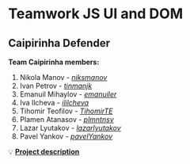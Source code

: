 # Teamwork JS UI and DOM

## Caipirinha Defender

**Team Caipirinha members:**

1. Nikola Manov - [_niksmanov_](https://github.com/niksmanov) 
2. Ivan Petrov - [_tinmanjk_](https://github.com/tinmanjk) 
3. Emanuil Mihaylov - [_emanuiler_](https://github.com/emanuiler) 
4. Iva Ilcheva - [_ililcheva_](https://github.com/ililcheva) 
5. Tihomir Teofilov - [_TihomirTE_](https://github.com/TihomirTE) 
6. Plamen Atanasov - [_plmntnsv_](https://github.com/plmntnsv) 
7. Lazar Lyutakov - [_lazarlyutakov_](https://github.com/lazarlyutakov) 
8. Pavel Yankov - [_pavelYankov_](https://github.com/pavelYankov) 

:bulb: [**Project description**](./docs/Project-description.md)